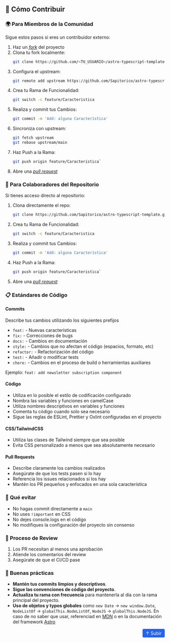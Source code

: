 ## 🤝 Cómo Contribuir

### 🌍 Para Miembros de la Comunidad

Sigue estos pasos si eres un contribuidor externo:

1. Haz un [_fork_](https://github.com/Sapitorico/astro-typescript-template/fork) del proyecto
2. Clona tu fork localmente:
    ```bash
    git clone https://github.com/<TU_USUARIO>/astro-typescript-template.git
    ```
3. Configura el upstream:
    ```bash
    git remote add upstream https://github.com/Sapitorico/astro-typescript-template.git
    ```
4. Crea tu Rama de Funcionalidad:
    ```bash
    git switch -c feature/Caracteristica
    ```
5. Realiza y commit tus Cambios:
    ```bash
    git commit -m 'Add: alguna Característica'
    ```
6. Sincroniza con upstream:
    ```bash
    git fetch upstream
    git rebase upstream/main
    ```
7. Haz Push a la Rama:
    ```bash
    git push origin feature/Caracteristica`
    ```
8. Abre una [_pull request_](https://github.com/Sapitorico/astro-typescript-template.git/pulls)

### 👥 Para Colaboradores del Repositorio

Si tienes acceso directo al repositorio:

1. Clona directamente el repo:
    ```bash
    git clone https://github.com/Sapitorico/astro-typescript-template.git
    ```
2. Crea tu Rama de Funcionalidad:
    ```bash
    git switch -c feature/Caracteristica
    ```
5. Realiza y commit tus Cambios:
    ```bash
    git commit -m 'Add: alguna Característica'
    ```
6. Haz Push a la Rama:
    ```bash
    git push origin feature/Caracteristica`
    ```
5. Abre una [_pull request_](https://github.com/Sapitorico/astro-typescript-template.git/pulls)

### 📋 Estándares de Código

#### Commits

Describe tus cambios utilizando los siguientes prefijos

- `feat:` - Nuevas características
- `fix:` - Correcciones de bugs
- `docs:` - Cambios en documentación
- `style:` - Cambios que no afectan el código (espacios, formato, etc)
- `refactor:` - Refactorización del código
- `test:` - Añadir o modificar tests
- `chore:` - Cambios en el proceso de build o herramientas auxiliares

Ejemplo: `feat: add newsletter subscription component`

#### Código

- Utiliza en lo posible el estilo de codificación configurado
- Nombra las variables y funciones en camelCase
- Utiliza nombres descriptivos en variables y funciones
- Comenta tu código cuando solo sea necesario
- Sigue las reglas de ESLint, Prettier y Oxlint configuradas en el proyecto

#### CSS/TailwindCSS

- Utiliza las clases de Tailwind siempre que sea posible
- Evita CSS personalizado a menos que sea absolutamente necesario

#### Pull Requests

- Describe claramente los cambios realizados
- Asegúrate de que los tests pasen si lo hay
- Referencia los issues relacionados si los hay
- Mantén los PR pequeños y enfocados en una sola característica

### 🚫 Qué evitar

- No hagas commit directamente a `main`
- No uses `!important` en CSS
- No dejes console.logs en el código
- No modifiques la configuración del proyecto sin consenso

### 👥 Proceso de Review

1. Los PR necesitan al menos una aprobación
2. Atiende los comentarios del review
3. Asegúrate de que el CI/CD pase

### 🌟 Buenas prácticas

- **Mantén tus commits limpios y descriptivos**.
- **Sigue las convenciones de código del proyecto**.
- **Actualiza tu rama con frecuencia** para mantenerla al día con la rama principal del proyecto.
- **Uso de objetos y typos globales** como `new Date` -> `new window.Date`, `NodeListOf` -> `globalThis.NodeListOf`, `NodeJS` -> `globalThis.NodeJS`. En caso de no saber que usar, referenciad en [MDN](https://developer.mozilla.org/en-US/docs/Web/JavaScript/Reference/Global_Objects/globalThis) o en la documentación del framework [Astro](https://docs.astro.build/en/guides/typescript/#extending-window-and-globalthis)


<div align="right">
  <a href="#" style="
    display: inline-block;
    padding: 5px 10px;
    background: #2563eb;
    color: white;
    text-decoration: none;
    border-radius: 4px;
    font-size: 14px;
  ">↑ Subir</a>
</div>
